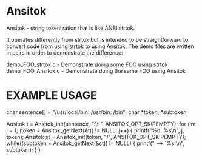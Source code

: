 Ansitok
=======

Ansitok - string tokenization that is like ANSI strtok.

It operates differently from strtok but is intended to be straightforward
to convert code from using strtok to using Ansitok. The demo files are 
written in pairs in order to demonstrate the difference:

demo_FOO_strtok.c - Demonstrate doing some FOO using strtok
demo_FOO_Ansitok.c - Demonstrate doing the same FOO using Ansitok

EXAMPLE USAGE
=============

char sentence[] = "/usr/local/bin: /usr/bin: /bin";
char *token, *subtoken;

Ansitok t = Ansitok_init(sentence, ":\t ", ANSITOK_OPT_SKIPEMPTY);
for (int j = 1; (token = Ansitok_getNext(&t)) != NULL; j++) {
  printf("%d: %s\n", j, token);
  Ansitok st = Ansitok_init(token, "/", ANSITOK_OPT_SKIPEMPTY);
  while((subtoken = Ansitok_getNext(&st)) != NULL) {
    printf(" --> `%s'\n", subtoken);
  }
}
